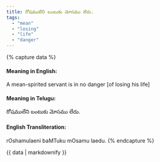```yaml
---
title: రోషములేని బంటుకు మోసము లేదు.
tags:
  - "mean"
  - "losing"
  - "life"
  - "danger"
---
```


{% capture data %}
#### Meaning in English:
A mean-spirited servant is in no danger [of losing his life]

#### Meaning in Telugu:
రోషములేని బంటుకు మోసము లేదు.

#### English Transliteration:
rOshamulaeni baMTuku mOsamu laedu.
{% endcapture %}

<div class="notice">{{ data | markdownify }}</div>

